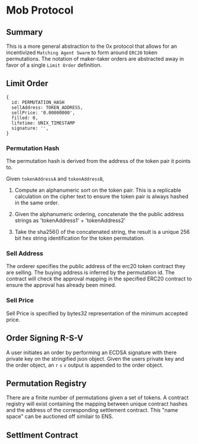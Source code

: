 # Mob Protocol

## Summary
This is a more general abstraction to the 0x protocol that allows for an incentivized `Matching Agent Swarm` to form around `ERC20` token permutations. The notation of maker-taker orders are abstracted away in favor of a single `Limit Order` definition.

## Limit Order
```
{
  id: PERMUTATION_HASH
  sellAddress: TOKEN_ADDRESS,
  sellPrice: '0.00000000',
  filled: 0,
  lifetime: UNIX_TIMESTAMP
  signature: '',
}
```

### Permutation Hash
The permutation hash is derived from the address of the token pair it points to.

Given `tokenAddressA` and `tokenAddressB`,
1. Compute an alphanumeric sort on the token pair. This is a replicable calculation on the cipher text to ensure the token pair is always hashed in the same order.

2. Given the alphanumeric ordering, concatenate the the public address strings as 'tokenAddress1' + 'tokenAddress2'

3. Take the sha256() of the concatenated string, the result is a unique 256 bit hex string identification for the token permutation.

### Sell Address
The orderer specifies the public address of the erc20 token contract they are selling. The buying address is inferred by the permutation id. The contract will check the approval mapping in the specified ERC20 contract to ensure the approval has already been mined.

### Sell Price
Sell Price is specified by bytes32 representation of the minimum accepted price.

## Order Signing R-S-V
A user initiates an order by performing an ECDSA signature with there private key on the stringified json object. Given the users private key and the order object, an `r` `s` `v` output is appended to the order object.

## Permutation Registry
There are a finite number of permutations given a set of tokens. A contract registry will exist containing the mapping between unique contract hashes and the address of the corresponding settlement contract. This "name space" can be auctioned off similair to ENS.

## Settlment Contract
